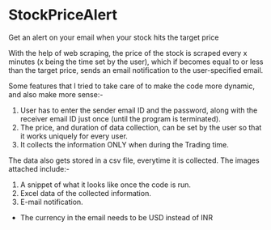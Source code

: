 # StockPriceAlert
Get an alert on your email when your stock hits the target price


With the help of web scraping, the price of the stock is scraped every x minutes (x being the time set by the user), which if becomes equal to or less than the target price, sends an email notification to the user-specified email.


Some features that I tried to take care of to make the code more dynamic, and also make more sense:-
  1. User has to enter the sender email ID and the password, along with the receiver email ID just once (until the      program is terminated).
  2. The price, and duration of data collection, can be set by the user so that it works uniquely for every user.
  3. It collects the information ONLY when during the Trading time.


The data also gets stored in a csv file, everytime it is collected.
The images attached include:-
  1. A snippet of what it looks like once the code is run.
  2. Excel data of the collected information.	
  3. E-mail notification.
  
  
  - The currency in the email needs to be USD instead of INR
